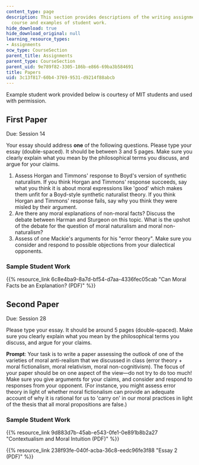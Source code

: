 ```yaml
---
content_type: page
description: This section provides descriptions of the writing assignments for the
  course and examples of student work.
hide_download: true
hide_download_original: null
learning_resource_types:
- Assignments
ocw_type: CourseSection
parent_title: Assignments
parent_type: CourseSection
parent_uid: 9e789f82-3305-186b-e866-69ba3b584691
title: Papers
uid: 3c13f817-60b4-3769-9531-d9214f88abcb
---
```


Example student work provided below is courtesy of MIT students and used with permission.

First Paper
-----------

Due: Session 14

Your essay should address **one** of the following questions. Please type your essay (double-spaced). It should be between 3 and 5 pages. Make sure you clearly explain what you mean by the philosophical terms you discuss, and argue for your claims.

1.  Assess Horgan and Timmons' response to Boyd's version of synthetic naturalism. If you think Horgan and Timmons' response succeeds, say what you think it is about moral expressions like 'good' which makes them unfit for a Boyd-style synthetic naturalist theory. If you think Horgan and Timmons' response fails, say why you think they were misled by their argument.
2.  Are there any moral explanations of non-moral facts? Discuss the debate between Harman and Sturgeon on this topic. What is the upshot of the debate for the question of moral naturalism and moral non-naturalism?
3.  Assess of one Mackie's arguments for his "error theory". Make sure you consider and respond to possible objections from your dialectical opponents.

### Sample Student Work

{{% resource_link 6c8e4ba9-8a7d-bf54-d7aa-4336fec05cab "Can Moral Facts be an Explanation? (PDF)" %}} 

Second Paper
------------

Due: Session 28

Please type your essay. It should be around 5 pages (double-spaced). Make sure you clearly explain what you mean by the philosophical terms you discuss, and argue for your claims.

**Prompt**: Your task is to write a paper assessing the outlook of one of the varieties of moral anti-realism that we discussed in class (error theory + moral fictionalism, moral relativism, moral non-cognitivism). The focus of your paper should be on one aspect of the view—do not try to do too much! Make sure you give arguments for your claims, and consider and respond to responses from your opponent. (For instance, you might assess error theory in light of whether moral fictionalism can provide an adequate account of why it is rational for us to 'carry on' in our moral practices in light of the thesis that all moral propositions are false.)

### Sample Student Work

{{% resource_link 9d883d7b-45ab-e543-0fe1-0e891b8b2a27 "Contextualism and Moral Intuition (PDF)" %}} 

{{% resource_link 238f93fe-040f-acba-36c8-eedc96fe3f88 "Essay 2 (PDF)" %}}